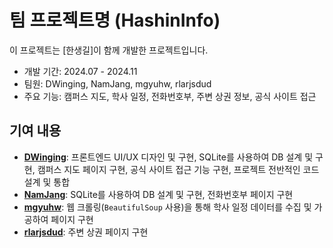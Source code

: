 # 팀 프로젝트명 (HashinInfo)
이 프로젝트는 [한생길]이 함께 개발한 프로젝트입니다.  
- 개발 기간: 2024.07 - 2024.11  
- 팀원: DWinging, NamJang, mgyuhw, rlarjsdud
- 주요 기능: 캠퍼스 지도, 학사 일정, 전화번호부, 주변 상권 정보, 공식 사이트 접근  

## 기여 내용
- **[DWinging](https://github.com/DWinging)**: 프론트엔드 UI/UX 디자인 및 구현, SQLite를 사용하여 DB 설계 및 구현, 캠퍼스 지도 페이지 구현, 공식 사이트 접근 기능 구현, 프로젝트 전반적인 코드 설계 및 통합
- **[NamJang](https://github.com/NamJang)**: SQLite를 사용하여 DB 설계 및 구현, 전화번호부 페이지 구현
- **[mgyuhw](https://github.com/mgyuhw)**: 웹 크롤링(`BeautifulSoup` 사용)을 통해 학사 일정 데이터를 수집 및 가공하여 페이지 구현 
- **[rlarjsdud](https://github.com/rlarjsdud)**: 주변 상권 페이지 구현
